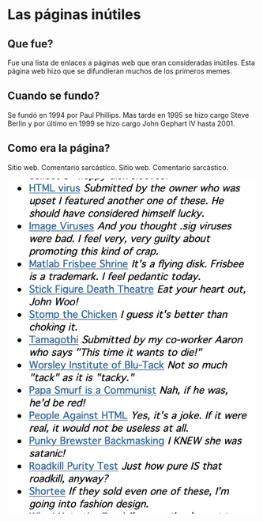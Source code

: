# Las páginas inútiles    

## Que fue?

Fue una lista de enlaces a páginas web que eran consideradas inútiles. Esta página web hizo que se difundieran muchos de los primeros memes.

## Cuando se fundo?
Se fundó en 1994 por Paul Phillips. Mas tarde en 1995 se hizo cargo Steve Berlin y por último en 1999 se hizo cargo John Gephart IV hasta 2001.

## Como era la página?
Sitio web. Comentario sarcástico. Sitio web. Comentario sarcástico.

![Ejemplo de la pagina web](https://github.com/MarcosYelamos/SMX2-M8UF1A1-HistoriaWeb-1994-Las-paginas-inutiles-MarcosYelamos/blob/main/pagina%20inutiles.png)


